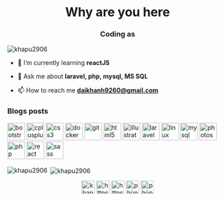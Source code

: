 <h1 align="center">Why are you here </h1>
<h3 align="center">Coding as </h3>

<p align="left"> <img src="https://komarev.com/ghpvc/?username=khapu2906" alt="khapu2906" /> </p>

- 🌱 I’m currently learning **reactJS**

- 💬 Ask me about **laravel, php, mysql, MS SQL**

- 📫 How to reach me **daikhanh9260@gmail.com**

### Blogs posts
<!-- BLOG-POST-LIST:START -->
<!-- BLOG-POST-LIST:END -->

<p align="left"><img src="https://devicons.github.io/devicon/devicon.git/icons/bootstrap/bootstrap-plain.svg" alt="bootstrap" width="40" height="40"/> <img src="https://devicons.github.io/devicon/devicon.git/icons/cplusplus/cplusplus-original.svg" alt="cplusplus" width="40" height="40"/> <img src="https://devicons.github.io/devicon/devicon.git/icons/css3/css3-original-wordmark.svg" alt="css3" width="40" height="40"/> <img src="https://devicons.github.io/devicon/devicon.git/icons/docker/docker-original-wordmark.svg" alt="docker" width="40" height="40"/> <img src="https://www.vectorlogo.zone/logos/git-scm/git-scm-icon.svg" alt="git" width="40" height="40"/> <img src="https://devicons.github.io/devicon/devicon.git/icons/html5/html5-original-wordmark.svg" alt="html5" width="40" height="40"/> <img src="https://www.vectorlogo.zone/logos/adobe_illustrator/adobe_illustrator-icon.svg" alt="illustrator" width="40" height="40"/> <img src="https://devicons.github.io/devicon/devicon.git/icons/laravel/laravel-plain-wordmark.svg" alt="laravel" width="40" height="40"/> <img src="https://devicons.github.io/devicon/devicon.git/icons/linux/linux-original.svg" alt="linux" width="40" height="40"/> <img src="https://devicons.github.io/devicon/devicon.git/icons/mysql/mysql-original-wordmark.svg" alt="mysql" width="40" height="40"/> <img src="https://devicons.github.io/devicon/devicon.git/icons/photoshop/photoshop-plain.svg" alt="photoshop" width="40" height="40"/> <img src="https://devicons.github.io/devicon/devicon.git/icons/php/php-original.svg" alt="php" width="40" height="40"/> <img src="https://devicons.github.io/devicon/devicon.git/icons/react/react-original-wordmark.svg" alt="react" width="40" height="40"/> <img src="https://devicons.github.io/devicon/devicon.git/icons/sass/sass-original.svg" alt="sass" width="40" height="40"/></p><p><img align="left" src="https://github-readme-stats.vercel.app/api/top-langs/?username=khapu2906&layout=compact&hide=html" alt="khapu2906" /></p>

<p>&nbsp;<img align="center" src="https://github-readme-stats.vercel.app/api?username=khapu2906&show_icons=true" alt="khapu2906" /></p>

<p align="center">
<a href="https://dev.to/khapu2906" target="blank"><img align="center" src="https://cdn.jsdelivr.net/npm/simple-icons@3.0.1/icons/dev-dot-to.svg" alt="khapu2906" height="30" width="30" /></a>
<a href="https://fb.com/https://www.facebook.com/d.kha.pu" target="blank"><img align="center" src="https://cdn.jsdelivr.net/npm/simple-icons@3.0.1/icons/facebook.svg" alt="https://www.facebook.com/d.kha.pu" height="30" width="30" /></a>
<a href="https://instagram.com/https://www.instagram.com/d_kha.pu" target="blank"><img align="center" src="https://cdn.jsdelivr.net/npm/simple-icons@3.0.1/icons/instagram.svg" alt="https://www.instagram.com/d_kha.pu" height="30" width="30" /></a>
<a href="https://dribbble.com/phùng đại khánh" target="blank"><img align="center" src="https://cdn.jsdelivr.net/npm/simple-icons@3.0.1/icons/dribbble.svg" alt="phùng đại khánh" height="30" width="30" /></a>
<a href="https://www.behance.net/phùng đại khánh" target="blank"><img align="center" src="https://cdn.jsdelivr.net/npm/simple-icons@3.0.1/icons/behance.svg" alt="phùng đại khánh" height="30" width="30" /></a>
</p>

